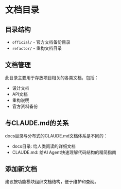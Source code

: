 # 文档目录

## 目录结构
- `official/` - 官方文档备份目录
- `refactor/` - 重构文档目录

## 文档管理
此目录主要用于存放项目相关的各类文档，包括：
- 设计文档
- API文档  
- 重构说明
- 官方资料备份

## 与CLAUDE.md的关系
docs目录与分布式的CLAUDE.md文档体系是不同的：
- docs目录: 给人类阅读的详细文档
- CLAUDE.md: 给AI Agent快速理解代码结构的精简指南

## 添加新文档
建议按功能模块组织文档结构，便于维护和查阅。